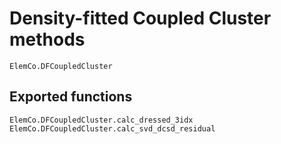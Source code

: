 # Density-fitted Coupled Cluster methods

```@docs
ElemCo.DFCoupledCluster
```

## Exported functions

```@docs
ElemCo.DFCoupledCluster.calc_dressed_3idx
ElemCo.DFCoupledCluster.calc_svd_dcsd_residual
```